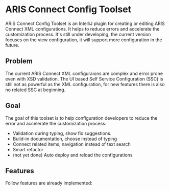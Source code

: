 ARIS Connect Config Toolset
===================
ARIS Connect Config Toolset is an IntelliJ plugin for creating or editing ARIS Connect XML configurations. It helps to reduce errors and accelerate the customization process. It's still under developing, the current version focuses on the view configuration, it will support more configuration in the future.

Problem
-------------
The current ARIS Connect XML configuraions are complex and error prone even with XSD validation. The UI based Self Service Configuration (SSC) is still not as powerful as the XML configuration, for new features there is also no related SSC at beginning.

Goal
-------------
The goal of this toolset is to help configuration developers to reduce the error and accelerate the customization process:
- Validation during typing, show fix suggestions.
- Build-in documentation, choose instead of typing
- Connect related items, navigation instead of text search
- Smart refactor
- (not yet done) Auto deploy and reload the configurations

Features
-------------
Follow features are already implemented:
